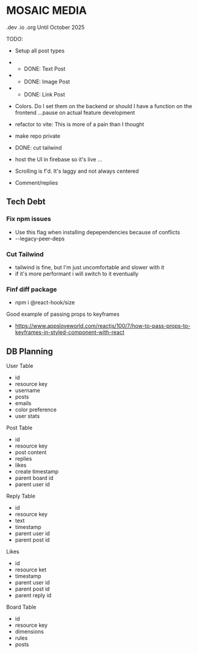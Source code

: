 # MOSAIC MEDIA
.dev .io .org
Until October 2025

TODO:
- Setup all post types
- - DONE: Text Post
- - DONE: Image Post
- - DONE: Link Post
- Colors. Do I set them on the backend or should I have a function on the frontend
...pause on actual feature development
- refactor to vite: This is more of a pain than I thought
- make repo private
- DONE: cut tailwind

- host the UI in firebase so it's live
...
- Scrolling is f'd. It's laggy and not always centered
- Comment/replies

## Tech Debt

### Fix npm issues
- Use this flag when installing depependencies because of conflicts
- --legacy-peer-deps

### Cut Tailwind
- tailwind is fine, but I'm just uncomfortable and slower with it
- if it's more performant i will switch to it eventually

### Finf diff package
- npm i @react-hook/size

Good example of passing props to keyframes
- https://www.appsloveworld.com/reactjs/100/7/how-to-pass-props-to-keyframes-in-styled-component-with-react


<!-- This is outdated. Need to update this -->

## DB Planning
User Table
- id
- resource key
- username
- posts
- emails
- color preference
- user stats 

Post Table
- id
- resource key
- post content
- replies
- likes
- create timestamp
- parent board id
- parent user id

Reply Table
- id
- resource key
- text
- timestamp
- parent user id
- parent post id

Likes
- id
- resource ket
- timestamp
- parent user id
- parent post id
- parent reply id

Board Table
- id
- resource key
- dimensions
- rules 
- posts
